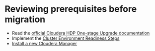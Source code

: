# Reviewing prerequisites before migration

- Read the [official Cloudera HDP One-stage Upgrade documentation](https://docs.cloudera.com/cdp-private-cloud-upgrade/latest/upgrade-hdp3-one-stage/topics/amb3-one-stage-upgrade-and-migrate-overview.html) 
- Implement the [Cluster Environment Readiness Steps](https://docs.cloudera.com/cdp-private-cloud-upgrade/latest/upgrade-hdp3-one-stage/topics/amb3-cluster-environment-readiness-one-stage.html)
- [Install a new Cloudera Manager](https://docs.cloudera.com/cdp-private-cloud-upgrade/latest/upgrade-hdp3-one-stage/topics/amb3-one-stage-cm-installation-setup.html) 